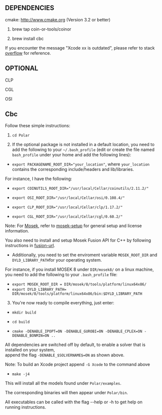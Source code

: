 DEPENDENCIES
-------
cmake: http://www.cmake.org (Version 3.2 or better)

1. brew tap coin-or-tools/coinor

2. brew install cbc 

If you encounter the message "Xcode xx is outdated", please refer to stack [overflow](https://stackoverflow.com/questions/40296756/homebrew-saying-xcode-is-outdated) 
for reference. 

OPTIONAL
-------
CLP

CGL

OSI

Cbc
-------

Follow these simple instructions:
1) `cd Polar`

2) If the optional package is not installed in a default location, you need to add the following to your `~/.bash_profile` (edit or create the file named `bash_profile` under your home and add the following lines):
* `export PACKAGENAME_ROOT_DIR="your_location"`, where `your_location` contains the corresponding include/headers and lib/libraries.

For instance, I have the following: 

* `export COINUTILS_ROOT_DIR="/usr/local/Cellar/coinutils/2.11.2/"`

* `export OSI_ROOT_DIR="/usr/local/Cellar/osi/0.108.4/"`

* `export CLP_ROOT_DIR="/usr/local/Cellar/clp/1.17.2/"`

* `export CGL_ROOT_DIR="/usr/local/Cellar/cgl/0.60.2/"`

Note: For [Mosek](https://www.mosek.com/downloads/details/10/), refer to [mosek-setup](https://www.google.com.au/url?sa=t&rct=j&q=&esrc=s&source=web&cd=1&cad=rja&uact=8&ved=0ahUKEwjy0sja6oLWAhXEwLwKHQR_A5YQFggoMAA&url=http%3A%2F%2Fdocs.mosek.com%2F8.1%2Finstall%2Finstallation.html&usg=AFQjCNGEiUPE05E_5_UedXe1mmpCYOimrQ) for general setup and license information. 
 

You also need to install and setup Mosek Fusion API for C++ by following instructions in [fusion-url](https://www.google.com.au/url?sa=t&rct=j&q=&esrc=s&source=web&cd=1&cad=rja&uact=8&ved=0ahUKEwjx1deH34LWAhWLw7wKHWi2An8QFggoMAA&url=http%3A%2F%2Fdocs.mosek.com%2F8.0%2Fcxxfusion%2Finstall.html&usg=AFQjCNFwhQErdOsuD8iSIcDbMo3IERbhdA
). 

* Additionally, you need to set the enviroment variable `MOSEK_ROOT_DIR` and `DYLD_LIBRARY_PATH`for your operating system. 

For instance, if you install MOSEK 8 under `DIR/mosek8/` on a linux machine, you need to add the following to your `.bash_profile` file:

* `export MOSEK_ROOT_DIR = DIR/mosek/8/tools/platform/linux64x86/`  
* `export DYLD_LIBRARY_PATH= DIR/mosek/8/tools/platform/linux64x86/bin:$DYLD_LIBRARY_PATH`

3) You're now ready to compile everything, just enter:

* `mkdir build`

* `cd build`

* `cmake -DENABLE_IPOPT=ON -DENABLE_GUROBI=ON -DENABLE_CPLEX=ON -DENABLE_BONMIN=ON ..`

All dependencies are switched off by default, to enable a solver that is installed on your system,  
append the flag `-DENABLE_$SOLVERNAME$=ON` as shown above.

Note: To build an Xcode project append `-G Xcode` to the command above

* `make -j4`

This will install all the models found under `Polar/examples`.

The corresponding binaries will then appear under `Polar/bin`.

All executables can be called with the flag --help or -h to get help on running instructions.
